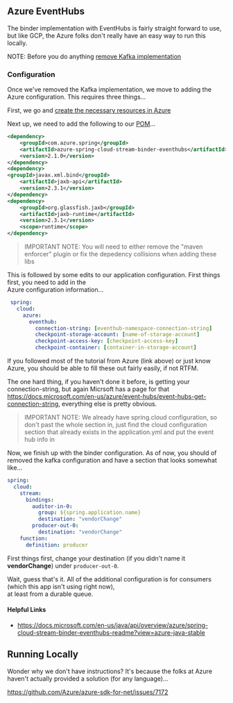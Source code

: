 ## Azure EventHubs

The binder implementation with EventHubs is fairly straight forward to use, but like GCP, the Azure folks
don't really have an easy way to run this locally.

NOTE: Before you do anything [remove Kafka implementation](KAFKA.md)

### Configuration
Once we've removed the Kafka implementation, we move to adding the Azure configuration.  This requires three things...

First, we go and [create the necessary resources in Azure](https://docs.microsoft.com/en-us/azure/developer/java/spring-framework/configure-spring-cloud-stream-binder-java-app-azure-event-hub)

Next up, we need to add the following to our [POM](/pom.xml)...

```xml
<dependency>
    <groupId>com.azure.spring</groupId>
    <artifactId>azure-spring-cloud-stream-binder-eventhubs</artifactId>
    <version>2.1.0</version>
</dependency>
<dependency>
<groupId>javax.xml.bind</groupId>
    <artifactId>jaxb-api</artifactId>
    <version>2.3.1</version>
</dependency>
<dependency>
    <groupId>org.glassfish.jaxb</groupId>
    <artifactId>jaxb-runtime</artifactId>
    <version>2.3.1</version>
    <scope>runtime</scope>
</dependency>
```

> IMPORTANT NOTE: You will need to either remove the "maven enforcer" plugin or fix the depedency collisions when adding these libs 

This is followed by some edits to our application configuration.  First things first, you need to add in the  
Azure configuration information...

```yaml
 spring:
   cloud:
     azure:
       eventhub:
         connection-string: [eventhub-namespace-connection-string]
         checkpoint-storage-account: [name-of-storage-account]
         checkpoint-access-key: [checkpoint-access-key]
         checkpoint-container: [container-in-storage-account]
```

If you followed most of the tutorial from Azure (link above) or just know Azure, you should be able to fill these 
out fairly easily, if not RTFM.

The one hard thing, if you haven't done it before, is getting your connection-string, but again Micrsoft has a page 
for that https://docs.microsoft.com/en-us/azure/event-hubs/event-hubs-get-connection-string, everything else 
is pretty obvious.

> IMPORTANT NOTE: We already have spring.cloud configuration, so don't past the whole section in, just find the 
> cloud configuration section that already exists in the application.yml and put the event hub info in

Now, we finish up with the binder configuration.  As of now, you should of removed the kafka configuration and have a section that looks 
somewhat like...

```yaml
spring:
  cloud:
    stream:
      bindings:
        auditor-in-0:
          group: ${spring.application.name}
          destination: "vendorChange"
        producer-out-0:
          destination: "vendorChange"
    function:
      definition: producer
```

First things first, change your destination (if you didn't name it **vendorChange**) under `producer-out-0`.

Wait, guess that's it.  All of the additional configuration is for consumers (which this app isn't using right now),  
at least from a durable queue.


#### Helpful Links

* https://docs.microsoft.com/en-us/java/api/overview/azure/spring-cloud-stream-binder-eventhubs-readme?view=azure-java-stable

## Running Locally

Wonder why we don't have instructions?  It's because the folks at Azure haven't actually provided a solution (for any language)...  

https://github.com/Azure/azure-sdk-for-net/issues/7172